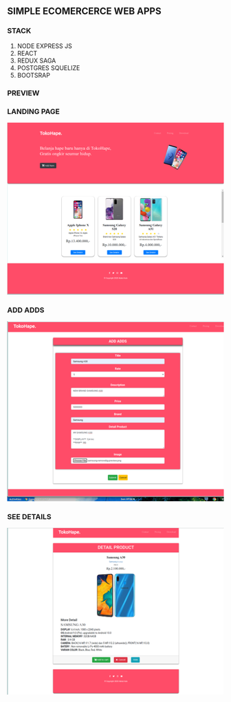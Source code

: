 ## SIMPLE ECOMERCERCE WEB APPS

### STACK  
1. NODE EXPRESS JS  
2. REACT  
3. REDUX SAGA  
4. POSTGRES SQUELIZE 
5. BOOTSRAP 

### PREVIEW

### LANDING PAGE  
![display](client/public/screenshot1.png)
  
### ADD ADDS  
![display](client/public/screenshot2.png)
  
### SEE DETAILS  
![display](client/public/screenshot3.png)




